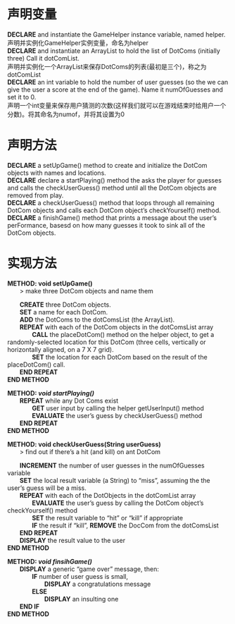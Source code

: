 # 声明变量
**DECLARE** and instantiate the GameHelper instance variable, named helper.  
声明并实例化GameHelper实例变量，命名为helper  
**DECLARE** and instantiate an ArrayList to hold the list of DotComs (initially three) Call it dotComList.  
声明并实例化一个ArrayList来保存DotComs的列表(最初是三个)，称之为dotComList  
**DECLARE** an int variable to hold the number of user guesses (so the we can give the user a score at the end of the game). Name it numOfGuesses and set it to 0.  
声明一个int变量来保存用户猜测的次数(这样我们就可以在游戏结束时给用户一个分数)。将其命名为numof，并将其设置为0  
# 声明方法
**DECLARE** a setUpGame() method to create and initialize the DotCom objects with names and locations.  
**DECLARE** declare a startPlaying() method the asks the player for guesses and calls the checkUserGuess() method until all the DotCom objects are removed    from play.  
**DECLARE** a checkUserGuess() method that loops through all remaining DotCom objects and calls each DotCom object’s checkYourself() method.  
**DECLARE** a finishGame() method that prints a message about the user’s perFormance, basesd on how many guesses it took to sink all of the DotCom objects.  
# 实现方法
**METHOD: void setUpGame()**  
&emsp;&emsp;> make three DotCom objects and name them  

&emsp;&emsp;**CREATE** three DotCom objects.  
&emsp;&emsp;**SET** a name for each DotCom.  
&emsp;&emsp;**ADD** the DotComs to the dotComsList (the ArrayList).  
&emsp;&emsp;**REPEAT** with each of the DotCom objects in the dotComsList array  
&emsp;&emsp;&emsp;&emsp;**CALL** the placeDotCom() method on the helper object, to get a randomly-selected location for this DotCom (three cells, vertically or horizontally aligned, on a 7 X 7 grid).  
&emsp;&emsp;&emsp;&emsp;**SET** the location for each DotCom based on  the result of the placeDotCom() call.  
&emsp;&emsp;**END REPEAT**  
**END METHOD**

**METHOD: *void startPlaying()***  
&emsp;&emsp;**REPEAT** while any Dot Coms exist  
&emsp;&emsp;&emsp;&emsp;**GET** user input by calling the helper getUserInput() method  
&emsp;&emsp;&emsp;&emsp;**EVALUATE** the user’s guess by checkUserGuess() method  
&emsp;&emsp;**END REPEAT**  
**END METHOD**  

**METHOD: void checkUserGuess(String userGuess)**  
&emsp;&emsp;> find out if there’s a hit (and kill) on ant DotCom  

&emsp;&emsp;**INCREMENT** the number of user guesses in the numOfGuesses variable  
&emsp;&emsp;**SET** the local result variable (a String) to “miss”, assuming the the user’s guess will be a miss.  
&emsp;&emsp;**REPEAT** with each of the DotObjects in the dotComList array  
&emsp;&emsp;&emsp;&emsp;**EVALUATE** the user’s guess by calling the DotCom object’s checkYourself() method  
&emsp;&emsp;&emsp;&emsp;**SET** the result variable to “hit” or “kill” if appropriate  
&emsp;&emsp;&emsp;&emsp;**IF** the result if “kill”, **REMOVE** the DocCom from the dotComsList  
&emsp;&emsp;**END REPEAT**  
&emsp;&emsp;**DISPLAY** the result value to the user  
**END METHOD** 

**METHOD: *void finsihGame()***  
&emsp;&emsp;**DISPLAY** a generic “game over” message, then:  
&emsp;&emsp;&emsp;&emsp;**IF** number of user guess is small,  
&emsp;&emsp;&emsp;&emsp;&emsp;&emsp;**DISPLAY** a congratulations message  
&emsp;&emsp;&emsp;&emsp;**ELSE**  
&emsp;&emsp;&emsp;&emsp;&emsp;&emsp;**DISPLAY** an insulting one  
&emsp;&emsp;**END IF**  
**END METHOD**  